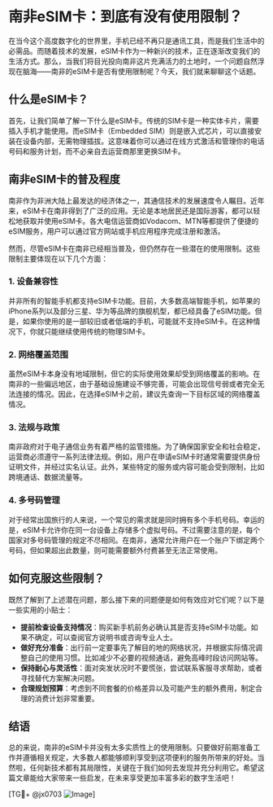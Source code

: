 # 南非eSIM卡：到底有没有使用限制？

在当今这个高度数字化的世界里，手机已经不再只是通讯工具，而是我们生活中的必需品。而随着技术的发展，eSIM卡作为一种新兴的技术，正在逐渐改变我们的生活方式。那么，当我们将目光投向南非这片充满活力的土地时，一个问题自然浮现在脑海——南非的eSIM卡是否有使用限制呢？今天，我们就来聊聊这个话题。

## 什么是eSIM卡？

首先，让我们简单了解一下什么是eSIM卡。传统的SIM卡是一种实体卡片，需要插入手机才能使用。而eSIM卡（Embedded SIM）则是嵌入式芯片，可以直接安装在设备内部，无需物理插拔。这意味着你可以通过在线方式激活和管理你的电话号码和服务计划，而不必亲自去运营商那里更换SIM卡。

## 南非eSIM卡的普及程度

南非作为非洲大陆上最发达的经济体之一，其通信技术的发展速度令人瞩目。近年来，eSIM卡在南非得到了广泛的应用。无论是本地居民还是国际游客，都可以轻松地获取并使用eSIM卡。各大电信运营商如Vodacom、MTN等都提供了便捷的eSIM服务，用户可以通过官方网站或手机应用程序完成注册和激活。

然而，尽管eSIM卡在南非已经相当普及，但仍然存在一些潜在的使用限制。这些限制主要体现在以下几个方面：

### 1. 设备兼容性

并非所有的智能手机都支持eSIM卡功能。目前，大多数高端智能手机，如苹果的iPhone系列以及部分三星、华为等品牌的旗舰机型，都已经具备了eSIM功能。但是，如果你使用的是一部较旧或者低端的手机，可能就不支持eSIM卡。在这种情况下，你就只能继续使用传统的物理SIM卡。

### 2. 网络覆盖范围

虽然eSIM卡本身没有地域限制，但它的实际使用效果却受到网络覆盖的影响。在南非的一些偏远地区，由于基础设施建设不够完善，可能会出现信号弱或者完全无法连接的情况。因此，在选择eSIM卡之前，建议先查询一下目标区域的网络覆盖情况。

### 3. 法规与政策

南非政府对于电子通信业务有着严格的监管措施。为了确保国家安全和社会稳定，运营商必须遵守一系列法律法规。例如，用户在申请eSIM卡时通常需要提供身份证明文件，并经过实名认证。此外，某些特定的服务或内容可能会受到限制，比如跨境通话、数据流量等。

### 4. 多号码管理

对于经常出国旅行的人来说，一个常见的需求就是同时拥有多个手机号码。幸运的是，eSIM卡允许你在同一台设备上存储多个虚拟号码。不过需要注意的是，每个国家对多号码管理的规定不尽相同。在南非，通常允许用户在一个账户下绑定两个号码，但如果超出此数量，则可能需要额外付费甚至无法正常使用。

## 如何克服这些限制？

既然了解到了上述潜在问题，那么接下来的问题便是如何有效应对它们呢？以下是一些实用的小贴士：

- **提前检查设备支持情况**：购买新手机前务必确认其是否支持eSIM卡功能。如果不确定，可以查阅官方说明书或咨询专业人士。
- **做好充分准备**：出行前一定要事先了解目的地的网络状况，并根据实际情况调整自己的使用习惯。比如减少不必要的视频通话，避免高峰时段访问网站等。
- **保持耐心与灵活性**：面对突发状况时不要慌张，尝试联系客服寻求帮助，或者寻找替代方案解决问题。
- **合理规划预算**：考虑到不同套餐的价格差异以及可能产生的额外费用，制定合理的消费计划非常重要。

## 结语

总的来说，南非的eSIM卡并没有太多实质性上的使用限制。只要做好前期准备工作并遵循相关规定，大多数人都能够顺利享受到这项便利的服务所带来的好处。当然啦，任何新技术都有其局限性，关键在于我们如何去发现并充分利用它。希望这篇文章能给大家带来一些启发，在未来享受更加丰富多彩的数字生活吧！

[TG💪+ @jx0703 ![Image](https://github.com/user-attachments/assets/dbca1d08-cadb-493c-b0ec-ad6f7a83f270)]